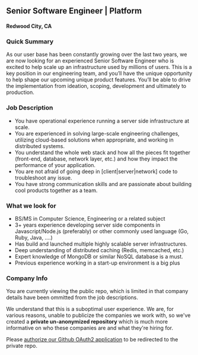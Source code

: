 ## Senior Software Engineer | Platform
#### Redwood City, CA

### Quick Summary
As our user base has been constantly growing over the last two years, we are now looking for an experienced Senior Software Engineer who is excited to help scale up an infrastructure used by millions of users. This is a key position in our engineering team, and you’ll have the unique opportunity to help shape our upcoming unique product features. You’ll be able to drive the implementation from ideation, scoping, development and ultimately to production.

### Job Description
+ You have operational experience running a server side infrastructure at scale.
+ You are experienced in solving large-scale engineering challenges, utilizing cloud-based solutions when appropriate, and working in distributed systems.
+ You understand the whole web stack and how all the pieces fit together (front-end, database, network layer, etc.) and how they impact the performance of your application.
+ You are not afraid of going deep in [client|server|network] code to troubleshoot any issue.
+ You have strong communication skills and are passionate about building cool products together as a team.

### What we look for
+ BS/MS in Computer Science, Engineering or a related subject
+ 3+ years experience developing server side components in Javascript/Node.js (preferably) or other commonly used language (Go, Ruby, Java, ….)
+ Has build and launched multiple highly scalable server infrastructures.
+ Deep understanding of distributed caching (Redis, memcached, etc.)
+ Expert knowledge of MongoDB or similar NoSQL database is a must.
+ Previous experience working in a start-up environment is a big plus

### Company Info
You are currently viewing the public repo, which is limited in that company details have been ommitted from the job descriptions.  
    
We understand that this is a suboptimal user experience.  We are, for various reasons, unable to publicize the companies we work with, so we've
created a **private un-anonymized repository** which is much more informative on who these companies are and what they're hiring for.  
    
Please [authorize our Github OAuth2 application](https://letsrockit.co/users/auth/github?job_id=umfiyml0-senior-software-engineer-platform) to be redirected to the private repo.
